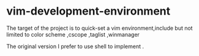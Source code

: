 # vim-development-environment

The target of the project is to quick-set a vim environment,include but not limited to color scheme ,cscope ,taglist ,winmanager


The original version I prefer to use shell to implement .
